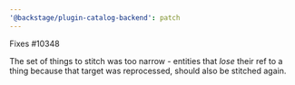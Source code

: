 ```yaml
---
'@backstage/plugin-catalog-backend': patch
---
```


Fixes #10348

The set of things to stitch was too narrow - entities that _lose_ their ref to a
thing because that target was reprocessed, should also be stitched again.
